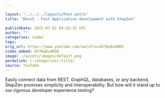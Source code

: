 ```yaml
---

layout: "../../../layouts/Post.astro"
title: "Devx5 - Fast Application development with StepZen"

publishDate: 2021-07-01 04:35:32 UTC
author: ""
categories: video
tags: 
orig_url: https://www.youtube.com/watch?v=dV7WyBzARDE
video_embed: dV7WyBzARDE
image: ~/assets/images/default.png
permalink: /:categories/:title/
source: YouTube
---
```

Easily connect data from REST, GraphQL, databases, or any backend, StepZen promises simplicity and interoperability. But how will it stand up to our rigorous developer experience testing?